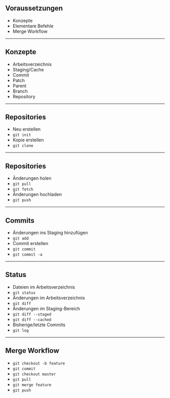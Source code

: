 ## Voraussetzungen

* Konzepte
* Elementare Befehle
* Merge Workflow

---

## Konzepte

- Arbeitsverzeichnis
- Staging/Cache
- Commit
- Patch
- Parent
- Branch
- Repository

---

## Repositories

- Neu erstellen
 - `git init`  <!-- .element class="fragment" -->
- Kopie erstellen
 - `git clone`  <!-- .element class="fragment" -->

---

## Repositories

- Änderungen holen
 - `git pull` <!-- .element class="fragment" -->
 - `git fetch`  <!-- .element class="fragment" -->
- Änderungen hochladen
 - `git push` <!-- .element class="fragment" -->

---

## Commits
- Änderungen ins Staging hinzufügen
 - `git add` <!-- .element class="fragment" -->
- Commit erstellen
 - `git commit` <!-- .element class="fragment" -->
 - `git commit -a` <!-- .element class="fragment" -->

---

## Status
- Dateien im Arbeitsverzeichnis
 - `git status` <!-- .element class="fragment" -->
- Änderungen im Arbeitsverzeichnis
 - `git diff` <!-- .element class="fragment" -->
- Änderungen im Staging-Bereich
 - `git diff --staged` <!-- .element class="fragment" -->
 - `git diff --cached` <!-- .element class="fragment" -->
- Bisherige/letzte Commits
 - `git log` <!-- .element class="fragment" -->

---

## Merge Workflow

- `git checkout -b feature` <!-- .element class="fragment" -->
- `git commit` <!-- .element class="fragment" -->
- `git checkout master`  <!-- .element class="fragment" -->
- `git pull` <!-- .element class="fragment" -->
- `git merge feature` <!-- .element class="fragment" -->
- `git push` <!-- .element class="fragment" -->
